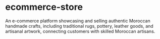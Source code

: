 # ecommerce-store
An e-commerce platform showcasing and selling authentic Moroccan handmade crafts, including traditional rugs, pottery, leather goods, and artisanal artwork, connecting customers with skilled Moroccan artisans.
